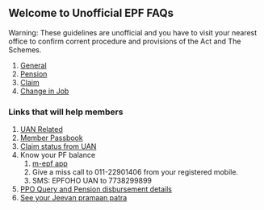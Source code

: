 ## Welcome to Unofficial EPF FAQs

Warning: These guidelines are unofficial and you have to visit your nearest office to confirm corrent procedure and provisions of the Act and The Schemes.

1. [General](./general)
2. [Pension](./pension)
3. [Claim](./claim)
4. [Change in Job](./transfer)

### Links that will help members

1. [UAN Related](https://unifiedportal-mem.epfindia.gov.in/memberinterface/)
2. [Member Passbook](https://passbook.epfindia.gov.in/MemberPassBook/Login.jsp)
3. [Claim status from UAN](https://passbook.epfindia.gov.in/MemClaimStatusUAN/)
4. Know your PF balance
    1. [m-epf app](https://play.google.com/store/apps/details?id=com.phonegap.helloepfo&hl=en)
    2. Give a miss call to 011-22901406 from your registered mobile.
    3. SMS: EPFOHO UAN <ENG>  to 7738299899
5. [PPO Query and Pension disbursement details](http://59.180.231.60:9091/prtest/PPO%20Query.jsp)
6. [See your Jeevan pramaan patra](https://jeevanpramaan.gov.in/ppouser/login)


